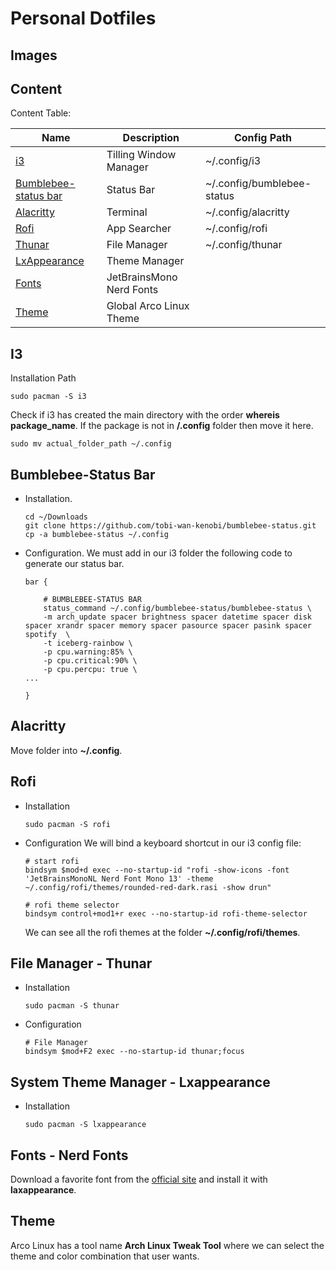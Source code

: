# Personal Dotfiles

## Images


## Content
Content Table:

|           Name            |          Description          | Config Path                       |
|---------------------------|-------------------------------|-----------------------------------|
|   [i3](#i3)                  |      Tilling Window Manager   |      ~/.config/i3                 |
|   [Bumblebee-status bar](#bumblebee-status-bar)|      Status Bar               |      ~/.config/bumblebee-status   |
|   [Alacritty](#alacritty)          |      Terminal                 |      ~/.config/alacritty          |
|   [Rofi](#rofi)                |      App Searcher             |      ~/.config/rofi               |
|   [Thunar](#file-manager---thunar)              |      File Manager             |      ~/.config/thunar             |
|   [LxAppearance](#system-theme-manager---lxappearance)        |      Theme Manager            |                                   |
|   [Fonts](#fonts---nerd-fonts)               |      JetBrainsMono Nerd Fonts |                                   |
|   [Theme](#theme)               |      Global Arco Linux Theme  |                                   |

## I3
Installation Path
```
sudo pacman -S i3
```
Check if i3 has created the main directory with the order **whereis package_name**.
If the package is not in **/.config** folder then move it here.
```
sudo mv actual_folder_path ~/.config
```
## Bumblebee-Status Bar
- Installation.
    ```
    cd ~/Downloads
    git clone https://github.com/tobi-wan-kenobi/bumblebee-status.git
    cp -a bumblebee-status ~/.config
    ```
- Configuration.
    We must add in our i3 folder the following code to generate our status bar.
    ```
    bar {

        # BUMBLEBEE-STATUS BAR
        status_command ~/.config/bumblebee-status/bumblebee-status \
        -m arch_update spacer brightness spacer datetime spacer disk spacer xrandr spacer memory spacer pasource spacer pasink spacer spotify  \
        -t iceberg-rainbow \
        -p cpu.warning:85% \
        -p cpu.critical:90% \
        -p cpu.percpu: true \
    ...

    }
    ```
## Alacritty
Move folder into **~/.config**.

## Rofi
- Installation
    ```
    sudo pacman -S rofi
    ```
- Configuration 
    We will bind a keyboard shortcut in our i3 config file:
    ```
    # start rofi
    bindsym $mod+d exec --no-startup-id "rofi -show-icons -font 'JetBrainsMonoNL Nerd Font Mono 13' -theme ~/.config/rofi/themes/rounded-red-dark.rasi -show drun"

    # rofi theme selector
    bindsym control+mod1+r exec --no-startup-id rofi-theme-selector

    ```
    We can see all the rofi themes at the folder **~/.config/rofi/themes**.

## File Manager - Thunar
- Installation
    ```
    sudo pacman -S thunar
    ```
- Configuration
    ```
    # File Manager
    bindsym $mod+F2 exec --no-startup-id thunar;focus
    ```

## System Theme Manager - Lxappearance
- Installation
    ```
    sudo pacman -S lxappearance
    ```
## Fonts - Nerd Fonts
Download a favorite font from the [official site](https://www.nerdfonts.com/) and install it with **laxappearance**.

## Theme
Arco Linux has a tool name **Arch Linux Tweak Tool** where we can select the theme and color combination that user wants.

